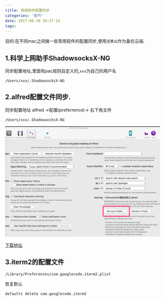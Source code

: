 ```yaml
---
title: 常用软件配置同步
categories: '技巧'
date: 2017-06-30 10:27:14
tags:
---
```


目的:在不同mac之间做一些常用软件的配置同步,使用`坚果云`作为备份云端.

## 1.科学上网助手ShadowsocksX-NG
同步配置地址,里面有pac规则自定义的,`xxx`为自己的用户名

```
/Users/xxx/.ShadowsocksX-NG
```

## 2.alfred配置文件同步.
同步配置地址 alfred ->配置(preferrence)->
右下角文件
```
/Users/xxx/.ShadowsocksX-NG
```

![](https://raw.githubusercontent.com/sukeyang/blogImage/master/imgalfred.png)

[下载地址](http://xclient.info/s/alfred.html?t=6fda0a2450cc619bf8251fae4b36405b9357d97f)

## 3.iterm2的配置文件

```
/Library/Preferences/com.googlecode.iterm2.plist
```
恢复默认

```
defaults delete com.googlecode.iterm2
```